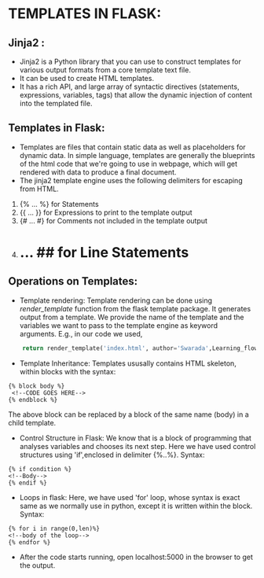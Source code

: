 # TEMPLATES IN FLASK:

## Jinja2 :
* Jinja2 is a Python library that you can use to construct templates for various output formats from a core template text file. 
* It can be used to create HTML templates. 
* It has a rich API, and large array of syntactic directives (statements, expressions, variables, tags) that allow the dynamic injection of content into the templated file.

## Templates in Flask:
* Templates are files that contain static data as well as placeholders for dynamic data. In simple language, templates are generally the blueprints of the html code that we're going to use in webpage, which will get rendered with data to produce a final document.
* The jinja2 template engine uses the following delimiters for escaping from HTML.

1. {% ... %} for Statements
2. {{ ... }} for Expressions to print to the template output
3. {# ... #} for Comments not included in the template output
4. # ... ## for Line Statements

## Operations on Templates:

* Template rendering:
Template rendering can be done using 
*render_template* function from the flask template package. It generates output from a template. We provide the name of the template and the variables we want to pass to the template engine as keyword arguments.
E.g., in our code we used,
```python
	return render_template('index.html', author='Swarada',Learning_flow= Learning_flow)
```

* Template Inheritance:
Templates ususally contains HTML skeleton, within blocks with the syntax:
```flask
{% block body %}
 <!--CODE GOES HERE-->
{% endblock %}
```
The above block can be replaced by a block of the same name (body) in a child template. 

* Control Structure in Flask:
We know that is a block of programming that analyses variables and chooses its next step. Here we have used control structures using 'if',enclosed in delimiter {%..%}. Syntax: 
```flask
{% if condition %}
<!--Body-->
{% endif %}
```

* Loops in flask:
Here, we have used 'for' loop, whose syntax is exact same as we normally use in python, except it is written within the block. Syntax:
```flask
{% for i in range(0,len)%}
<!--body of the loop-->
{% endfor %}
```
* After the code starts running, open localhost:5000 in the browser to get the output.
